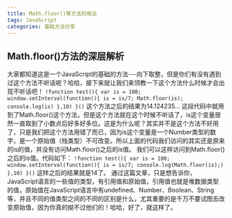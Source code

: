 ```yaml
---
title: Math.floor()等方法的用法
tags: JavaScript
categories: 基础方法分享
---
```


## Math.floor()方法的深层解析
  大家都知道这是一个JavaScript的基础的方法---向下取整，但是你们有没有遇到过这个方法不听话呢？哈哈，接下来就让我们来领教一下这个方法什么时候才会出现不听话吧！
  `!function test(){
			var is = 100;
			window.setInterval(function(){
				is = is/7;
				Math.floor(is);
				console.log(is)
			},10)
		}()`
        这个方法之后的结果为14.124235...
这段代码中就用到了Math.floor()这个方法，但是这个方法就在这个时候不听话了，is这个变量居然一直取到了小数点后好多好多位。这是为什么呢？其实并不是这个方法不好用了，只是我们把这个方法用错了而已，因为is这个变量是一个Number类型的数字，是一个原始值（栈类型）不可改变。所以上面的代码我们访问的其实还是原来的is的值，并没有访问Math.floor()之后的is值。
我们可以这样访问到Math.floor()之后的is值。代码如下：
`!function test(){
			var is = 100;
			window.setInterval(function(){
				is = is/7;
				console.log(Math.floor(is);)
			},10)
		}()`
这样之后的结果就是14了。
通过这篇文章，只是想告诉你，JavaScript语言的一些值的类型，有引用值和原始值，引用值也就是堆数据类型的值，原始值在JavaScript语言中有undefined、Number、Boolean、String等，并且不同的值类型之间的不同的区别是什么，尤其重要的是千万不要试图去改变原始值，因为你真的拗不过他们的！哈哈，好了，就这样了。